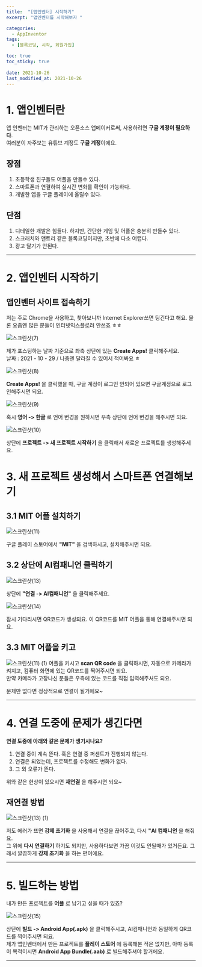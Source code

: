 ```yaml
---
title:  "[앱인벤터] 시작하기"
excerpt: "앱인벤터를 시작해보자 "

categories:
  - AppInventor
tags:
  - [블록코딩, 시작, 회원가입]

toc: true
toc_sticky: true
 
date: 2021-10-26
last_modified_at: 2021-10-26
---
```


# 1. 앱인벤터란
앱 인벤터는 MIT가 관리하는 오픈소스 앱메이커로써, 사용하려면 **구글 계정이 필요하다**.  
여러분이 자주보는 유튜브 계정도 **구글 계정**이에요.

## 장점
1. 초등학생 친구들도 어플을 만들수 있다.
2. 스마트폰과 연결하여 실시간 변화를 확인이 가능하다.
3. 개발한 앱을 구글 플레이에 올릴수 있다.

## 단점
1. 디테일한 개발은 힘들다. 하지만, 간단한 게임 및 어플은 충분히 만들수 있다.
2. 스크래치와 앤트리 같은 블록코딩이지만, 초반에 다소 어렵다.
3. 광고 달기가 안된다.

---

# 2. 앱인벤터 시작하기

## 앱인벤터 사이트 접속하기
저는 주로 Chrome을 사용하고, 찾아보니까 Internet Explorer쓰면 팅긴다고 해요. 물론 요즘엔 많은 분들이 인터넷익스플로러 안쓰죠 ㅎㅎ

![스크린샷(7)](https://user-images.githubusercontent.com/55564114/139380751-5d4bbbfe-19c1-48a7-8003-3957cb9f7517.png)
  
제가 포스팅하는 날짜 기준으로 좌측 상단에 있는 **Create Apps!** 클릭해주세요.  
날짜 : 2021 - 10 - 29 / 나중엔 달라질 수 있어서 적어봐요 ㅎ

![스크린샷(8)](https://user-images.githubusercontent.com/55564114/139381481-f73e0b64-83c2-468e-a230-7dade0ec9616.png)

**Create Apps!** 을 클릭했을 때, 구글 계정이 로그인 안되어 있으면 구글계정으로 로그인해주시면 되요.

![스크린샷(9)](https://user-images.githubusercontent.com/55564114/139393777-a1e34fde-e641-4462-846f-8c6d4ecf75ea.png)

  
혹시 **영어 -> 한글** 로 언어 변경을 원하시면 우측 상단에 언어 변경을 해주시면 되요.  

![스크린샷(10)](https://user-images.githubusercontent.com/55564114/139394368-5d6700d0-e646-4567-9a87-474f53333da7.png)
  
  상단에 **프로젝트 -> 새 프로젝트 시작하기** 을 클릭해서 새로운 프로젝트를 생성해주세요.  

# 3. 새 프로젝트 생성해서 스마트폰 연결해보기 
## 3.1 MIT 어플 설치하기

![스크린샷(11)](https://user-images.githubusercontent.com/55564114/139395102-992e5c53-3a4a-4516-b2af-f94d0cf4082d.png)
  
  구글 플레이 스토어에서 **"MIT"** 을 검색하시고, 설치해주시면 되요. 

## 3.2 상단에 AI컴패니언 클릭하기

![스크린샷(13)](https://user-images.githubusercontent.com/55564114/139395778-a2e9ea01-238c-47c0-9496-06ae28861e07.png)

  상단에 **"연결 -> AI컴패니언"** 을 클릭해주세요.

  ![스크린샷(14)](https://user-images.githubusercontent.com/55564114/139396049-42e8c71c-253a-4425-8a47-46abab53b13b.png)

  잠시 기다리시면 QR코드가 생성되요. 이 QR코드를 MIT 어플을 통해 연결해주시면 되요.

## 3.3 MIT 어플을 키고 

  ![스크린샷(11) (1)](https://user-images.githubusercontent.com/55564114/139396281-353d6deb-8e20-4edc-ace4-f4df46282c55.png)
  어플을 키시고 **scan QR code** 을 클릭하시면, 자동으로 카메라가 켜지고, 컴퓨터 화면에 있는 QR코드를 찍어주시면 되요.   
  만약 카메라가 고장나신 분들은 우측에 있는 코드를 직접 입력해주셔도 되요. 

   문제만 없다면 정상적으로 연결이 될거에요~

   ---
# 4. 연결 도중에 문제가 생긴다면

  **연결 도중에 아래와 같은 문제가 생기시나요?**
  1. 연결 중이 계속 뜬다. 혹은 연결 중 퍼센트가 진행되지 않는다. 
  2. 연결은 되었는데, 프로젝트를 수정해도 변화가 없다.
  3. 그 외 오류가 뜬다.

  위와 같은 현상이 있으시면 **재연결** 을 해주시면 되요~
## 재연결 방법
  ![스크린샷(13) (1)](https://user-images.githubusercontent.com/55564114/139397512-0fa78a3b-3757-4fa1-af48-84e1c79231eb.png)

  저도 에러가 뜨면 **강제 초기화** 을 사용해서 연결을 끊어주고, 다시 **"AI 컴패니언** 을 해줘요.   
  그 위에 **다시 연결하기** 하기도 되지만, 사용하다보면 가끔 이것도 안될때가 있거든요.  그래서 깔끔하게 **강제 초기화** 을 하는 편이에요.

---
# 5. 빌드하는 방법

내가 만든 프로젝트를 **어플** 로 남기고 싶을 때가 있죠?  

![스크린샷(15)](https://user-images.githubusercontent.com/55564114/139398270-2ac667f1-ea09-4d5b-8176-c27074d92ccb.png)

상단에 **빌드 -> Android App(.apk)** 을 클릭해주시고, AI컴패니언과 동일하게 QR코드를 찍어주시면 되요.   
제가 앱인벤터에서 만든 프로젝트를 **플레이 스토어** 에 등록해본 적은 없지만, 아마 등록이 목적이시면 **Android App Bundle(.aab)** 로 빌드해주셔야 할거에요.

---

    
